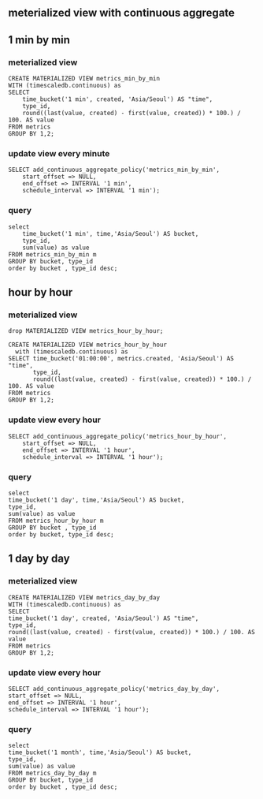 ## meterialized view with continuous aggregate

## 1 min by min
### meterialized view 
```
CREATE MATERIALIZED VIEW metrics_min_by_min
WITH (timescaledb.continuous) as
SELECT 
	time_bucket('1 min', created, 'Asia/Seoul') AS "time",
	type_id,
	round((last(value, created) - first(value, created)) * 100.) / 100. AS value
FROM metrics
GROUP BY 1,2;
```

### update view every minute

```
SELECT add_continuous_aggregate_policy('metrics_min_by_min',
	start_offset => NULL,
	end_offset => INTERVAL '1 min',
	schedule_interval => INTERVAL '1 min');
```

### query
```
select
	time_bucket('1 min', time,'Asia/Seoul') AS bucket, 
	type_id,
	sum(value) as value 
FROM metrics_min_by_min m  
GROUP BY bucket, type_id 
order by bucket , type_id desc;
```


## hour by hour
### meterialized view 

```
drop MATERIALIZED VIEW metrics_hour_by_hour;

CREATE MATERIALIZED VIEW metrics_hour_by_hour 
  with (timescaledb.continuous) as
SELECT time_bucket('01:00:00', metrics.created, 'Asia/Seoul') AS "time",
       type_id,
       round((last(value, created) - first(value, created)) * 100.) / 100. AS value
FROM metrics 
GROUP BY 1,2;

```
### update view every hour
```
SELECT add_continuous_aggregate_policy('metrics_hour_by_hour',
	start_offset => NULL,
	end_offset => INTERVAL '1 hour',
	schedule_interval => INTERVAL '1 hour');
```

### query
```
select
time_bucket('1 day', time,'Asia/Seoul') AS bucket,  
type_id,
sum(value) as value 
FROM metrics_hour_by_hour m 
GROUP BY bucket , type_id
order by bucket, type_id desc;
```

## 1 day by day
### meterialized view 
```
CREATE MATERIALIZED VIEW metrics_day_by_day 
WITH (timescaledb.continuous) as
SELECT 
time_bucket('1 day', created, 'Asia/Seoul') AS "time",
type_id,
round((last(value, created) - first(value, created)) * 100.) / 100. AS value
FROM metrics
GROUP BY 1,2;
```

### update view every hour
```
SELECT add_continuous_aggregate_policy('metrics_day_by_day',
start_offset => NULL,
end_offset => INTERVAL '1 hour',
schedule_interval => INTERVAL '1 hour');
```

### query
```
select
time_bucket('1 month', time,'Asia/Seoul') AS bucket, 
type_id,
sum(value) as value 
FROM metrics_day_by_day m  
GROUP BY bucket, type_id 
order by bucket , type_id desc;
```



